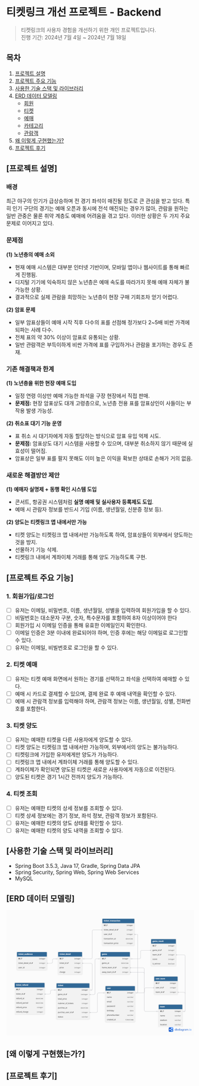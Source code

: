 # 티켓링크 개선 프로젝트 - Backend

[//]: # (Backend : [티켓링크 개선 프로젝트 - Backend]&#40;)

> 티켓링크의 사용자 경험을 개선하기 위한 개인 프로젝트입니다.\
> 진행 기간: 2024년 7월 4일 ~ 2024년 7월 18일

## 목차

1. [프로젝트 설명](#프로젝트-설명)
2. [프로젝트 주요 기능](#프로젝트-주요-기능)
3. [사용한 기술 스택 및 라이브러리](#사용한-기술-스택-및-라이브러리)
4. [ERD 데이터 모델링](#erd-데이터-모델링)
    - [회원](#회원)
    - [티켓](#티켓)
    - [예매](#예매)
    - [카테고리](#카테고리)
    - [관람객](#관람객)
5. [왜 이렇게 구현했는가?](#왜-이렇게-구현했는가)
6. [프로젝트 후기](#프로젝트-후기)

## [프로젝트 설명]

### 배경

최근 야구의 인기가 급상승하며 전 경기 좌석이 매진될 정도로 큰 관심을 받고 있다. 특히 인기 구단의 경기는 예매 오픈과 동시에 전석 매진되는 경우가 많아, 관람을 원하는 일반 관중은 물론 취약 계층도 예매에
어려움을 겪고 있다. 이러한 상황은 두 가지 주요 문제로 이어지고 있다.

### 문제점

**(1) 노년층의 예매 소외**

- 현재 예매 시스템은 대부분 인터넷 기반이며, 모바일 앱이나 웹사이트를 통해 빠르게 진행됨.
- 디지털 기기에 익숙하지 않은 노년층은 예매 속도를 따라가지 못해 예매 자체가 불가능한 상황.
- 결과적으로 실제 관람을 희망하는 노년층이 현장 구매 기회조차 얻기 어렵다.

**(2) 암표 문제**

- 일부 암표상들이 예매 시작 직후 다수의 표를 선점해 정가보다 2~5배 비싼 가격에 되파는 사례 다수.
- 전체 표의 약 30% 이상이 암표로 유통되는 상황.
- 일반 관람객은 부득이하게 비싼 가격에 표를 구입하거나 관람을 포기하는 경우도 존재.

### 기존 해결책과 한계

**(1) 노년층을 위한 현장 예매 도입**

- 일정 연령 이상만 예매 가능한 좌석을 구장 현장에서 직접 판매.
- **문제점:** 현장 암표상도 대개 고령층으로, 노년층 전용 표를 암표상인이 사들이는 부작용 발생 가능성.

**(2) 취소표 대기 기능 운영**

- 표 취소 시 대기자에게 자동 할당하는 방식으로 암표 유입 억제 시도.
- **문제점:** 암표상도 대기 시스템을 사용할 수 있으며, 대부분 취소하지 않기 때문에 실효성이 떨어짐.
- 암표상은 일부 표를 팔지 못해도 이미 높은 이익을 확보한 상태로 손해가 거의 없음.

### 새로운 해결방안 제안

**(1) 예매자 실명제 + 동행 확인 시스템 도입**

- 콘서트, 항공권 시스템처럼 **실명 예매 및 실사용자 등록제도 도입**.
- 예매 시 관람자 정보를 반드시 기입 (이름, 생년월일, 신분증 정보 등).

**(2) 양도는 티켓링크 앱 내에서만 가능**

- 티켓 양도는 티켓링크 앱 내에서만 가능하도록 하여, 암표상들이 외부에서 양도하는 것을 방지.
- 선물하기 기능 삭제.
- 티켓링크 내에서 계좌이체 거래를 통해 양도 가능하도록 구현.

## [프로젝트 주요 기능]

### 1. 회원가입/로그인

- [ ] 유저는 이메일, 비밀번호, 이름, 생년월일, 성별을 입력하여 회원가입을 할 수 있다.
- [ ] 비밀번호는 대소문자 구분, 숫자, 특수문자를 포함하여 8자 이상이어야 한다
- [ ] 회원가입 시 이메일 인증을 통해 유효한 이메일인지 확인한다.
- [ ] 이메일 인증은 3분 이내에 완료되어야 하며, 인증 후에는 해당 이메일로 로그인할 수 있다.
- [ ] 유저는 이메일, 비빌번호로 로그인을 할 수 있다.

### 2. 티켓 예매

- [ ] 유저는 티켓 예매 화면에서 원하는 경기를 선택하고 좌석을 선택하여 예매할 수 있다.
- [ ] 예매 시 카드로 결제할 수 있으며, 결제 완료 후 예매 내역을 확인할 수 있다.
- [ ] 예매 시 관람객 정보를 입력해야 하며, 관람객 정보는 이름, 생년월일, 성별, 전화번호를 포함한다.

### 3. 티켓 양도

- [ ] 유저는 예매한 티켓을 다른 사용자에게 양도할 수 있다.
- [ ] 티켓 양도는 티켓링크 앱 내에서만 가능하며, 외부에서의 양도는 불가능하다.
- [ ] 티켓링크에 가입한 유저에게만 양도가 가능하다.
- [ ] 티켓링크 앱 내에서 계좌이체 거래를 통해 양도할 수 있다.
- [ ] 계좌이체가 확인되면 양도된 티켓은 새로운 사용자에게 자동으로 이전된다.
- [ ] 양도된 티켓은 경기 1시간 전까지 양도가 가능하다.

### 4. 티켓 조회

- [ ] 유저는 예매한 티켓의 상세 정보를 조회할 수 있다.
- [ ] 티켓 상세 정보에는 경기 정보, 좌석 정보, 관람객 정보가 포함된다.
- [ ] 유저는 예매한 티켓의 양도 상태를 확인할 수 있다.
- [ ] 유저는 예매한 티켓의 양도 내역을 조회할 수 있다.

## [사용한 기술 스택 및 라이브러리]

- Spring Boot 3.5.3, Java 17, Gradle, Spring Data JPA
- Spring Security, Spring Web, Spring Web Services
- MySQL

## [ERD 데이터 모델링]

![img.png](img.png)

## [왜 이렇게 구현했는가?]

## [프로젝트 후기]